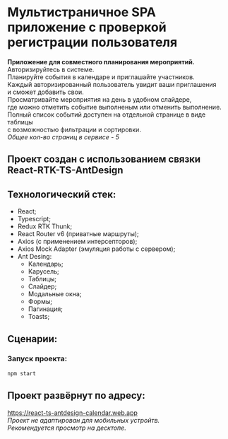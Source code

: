 # Мультистраничное SPA приложение с проверкой регистрации пользователя

**Приложение для совместного планирования мероприятий.**  
Авторизируйтесь в системе.  
Планируйте события в календаре и приглашайте участников.  
Каждый авторизированный пользователь увидит ваши приглашения  
и сможет добавить свои.  
Просматривайте мероприятия на день в удобном слайдере,  
где можно отметить событие выполненым или отменить выполнение.  
Полный список событий доступен на отдельной странице в виде таблицы  
с возможностью фильтрации и сортировки.  
_Общее кол-во страниц в сервисе - 5_

## Проект создан с использованием связки React-RTK-TS-AntDesign  

## Технологический стек:
- React;
- Typescript;
- Redux RTK Thunk;
- React Router v6 (приватные маршруты);
- Axios (с применением интерсепторов);
- Axios Mock Adapter (эмуляция работы с сервером);
- Ant Desing:
  - Календарь;
  - Карусель;
  - Таблицы;
  - Слайдер;
  - Модальные окна;
  - Формы;
  - Пагинация;
  - Toasts;

## Сценарии:

### Запуск проекта:

```bash
npm start
```

## Проект развёрнут по адресу:
https://react-ts-antdesign-calendar.web.app  
_Проект не адаптирован для мобильных устройтв._  
_Рекомендуется просмотр на десктопе._